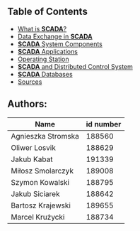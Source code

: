 ## Table of Contents
* [What is **SCADA**?](chapter_1.md)
* [Data Exchange in **SCADA**](chapter_2.md)
* [**SCADA** System Components](chapter_3.md)
* [**SCADA** Applications](chapter_4.md)
* [Operating Station](chapter_5.md)
* [**SCADA** and Distributed Control System](chapter_6.md)
* [**SCADA** Databases](chapter_7.md)
* [Sources](chapter_8.md)
  
## Authors:

| Name | id number |
|---   |---           |
| Agnieszka Stromska | 188560 |
| Oliwer Losvik | 188629 |
| Jakub Kabat | 191339 |
| Miłosz Smolarczyk | 189008 |
| Szymon Kowalski | 188795 |
| Jakub Siciarek | 188642 |
| Bartosz Krajewski | 189655 |
| Marcel Krużycki | 188734 |
